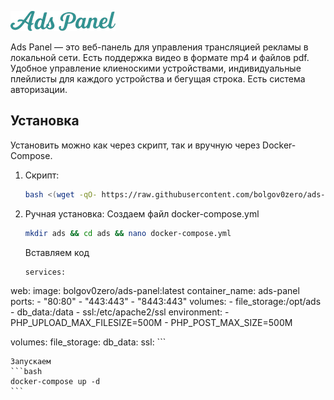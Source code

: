 ![Ads Panel](logo.png)

Ads Panel — это веб-панель для управления трансляцией рекламы в локальной сети. Есть поддержка видео в формате mp4 и файлов pdf.
Удобное управление клиеноскими устройствами, индивидуальные плейлисты для каждого устройства и бегущая строка.
Есть система авторизации.


## Установка

Установить можно как через скрипт, так и вручную через Docker-Compose.

1. Скрипт:
   ```bash
   bash <(wget -qO- https://raw.githubusercontent.com/bolgov0zero/ads-script/refs/heads/main/ads-install.sh)
   ```

2. Ручная установка:
   Создаем файл docker-compose.yml
   ```bash
   mkdir ads && cd ads && nano docker-compose.yml
   ```

   Вставляем код
   ```bash
   services:
  web:
    image: bolgov0zero/ads-panel:latest
    container_name: ads-panel
    ports:
      - "80:80"
      - "443:443"
      - "8443:443"
    volumes:
      - file_storage:/opt/ads
      - db_data:/data
      - ssl:/etc/apache2/ssl
    environment:
      - PHP_UPLOAD_MAX_FILESIZE=500M
      - PHP_POST_MAX_SIZE=500M

volumes:
  file_storage:
  db_data:
  ssl:
    ```

    Запускаем
    ```bash
    docker-compose up -d
    ```

